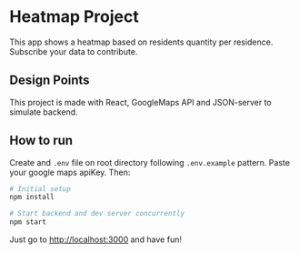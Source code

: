# Heatmap Project

This app shows a heatmap based on residents quantity per residence. Subscribe your data to contribute. 

## Design Points

This project is made with React, GoogleMaps API and JSON-server to simulate backend.


## How to run

Create and `.env` file on root directory following `.env.example` pattern. Paste your google maps apiKey. Then:

```bash
# Initial setup
npm install

# Start backend and dev server concurrently
npm start
```

Just go to [http://localhost:3000](http://localhost:3000) and have fun!
